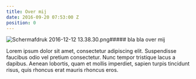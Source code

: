```yaml
---
title: Over mij
date: 2016-09-20 07:53:00 Z
position: 0
---
```


![Schermafdruk 2016-12-12 13.38.30.png](/uploads/Schermafdruk%202016-12-12%2013.38.30.png)##### bla bla over mij 

Lorem ipsum dolor sit amet, consectetur adipiscing elit. Suspendisse faucibus odio vel pretium consectetur. Nunc tempor tristique lacus a dapibus. Aenean lobortis, quam et mollis imperdiet, sapien turpis tincidunt risus, quis rhoncus erat mauris rhoncus eros. 